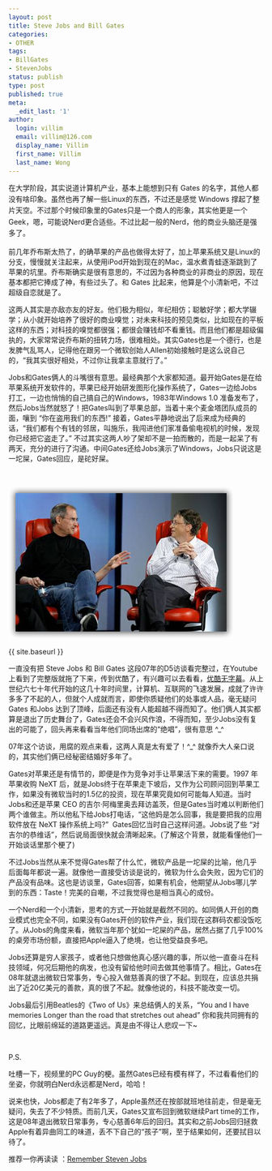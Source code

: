 ```yaml
---
layout: post
title: Steve Jobs and Bill Gates
categories:
- OTHER
tags:
- BillGates
- StevenJobs
status: publish
type: post
published: true
meta:
  _edit_last: '1'
author:
  login: villim
  email: villim@126.com
  display_name: Villim
  first_name: Villim
  last_name: Wong
---
```

<p><span style="line-height: 1.6em;">在大学阶段，其实说道计算机产业，基本上能想到只有 Gates 的名字，其他人都没有啥印象。虽然也再了解一些Linux的东西，不过还是感觉 Windows 撑起了整片天空。不过那个时候印象里的Gates只是一个商人的形象，其实他更是一个Geek，嗯，可能说Nerd更合适些。不过比起一般的Nerd，他的商业头脑还是强多了。</span></p>
<p>前几年乔布斯太热了，的确苹果的产品也做得太好了，加上苹果系统又是Linux的分支，慢慢就关注起来，从使用iPod开始到现在的Mac，温水煮青蛙逐渐跳到了苹果的坑里。乔布斯确实是很有意思的，不过因为各种商业的非商业的原因，现在基本都把它捧成了神，有些过头了。和 Gates 比起来，他算是个小清新吧，不过超级自恋就是了。</p>
<p>这两人其实是亦敌亦友的好友。他们极为相似，年纪相仿；聪敏好学；都大学辍学；从小就开始培养了很好的商业嗅觉；对未来科技的预见类似，比如现在的平板这样的东西；对科技的嗅觉都很强；都很会赚钱却不看重钱。而且他们都是超级偏执的，大家常常说乔布斯的扭转力场，很难相处。其实Gates也是一个德行，也是发脾气乱骂人，记得他在跟另一个微软创始人Allen初始接触时是这么说自己的，“我其实很好相处，不过你让我拿主意就行了。”</p>
<p>Jobs和Gates俩人的斗嘴很有意思。最经典那个大家都知道。最开始Gates是在给苹果系统开发软件的，苹果已经开始研发图形化操作系统了，Gates一边给Jobs打工，一边也悄悄的自己搞自己的Windows，1983年Windows 1.0 准备发布了，然后Jobs当然就怒了！把Gates叫到了苹果总部，当着十来个麦金塔团队成员的面，嚷到 “你在盗用我们的东西!” 接着，Gates平静地说出了后来成为经典的话，“我们都有个有钱的邻居，叫施乐，我闯进他们家准备偷电视机的时候，发现你已经把它盗走了。” 不过其实这两人吵了架却不是一拍而散的，而是一起呆了有两天，充分的进行了沟通。中间Gates还给Jobs演示了Windows，Jobs只说这是一坨屎，Gates回应，是砣好屎。</p>
<p>&nbsp;</p>
<img src="../img/bill-gates-steve-jobs-vista-leopard.png" />
<p> {{ site.baseurl }} </p>
<p>一直没有把 Steve Jobs 和 Bill Gates 这段07年的D5访谈看完整过，在Youtube上看到了完整版就拖了下来，传到优酷了，有兴趣可以去看看，<a title="Steve Jobs and Bill Gates Together at D5" href="http://v.youku.com/v_show/id_XNjc3OTE1ODgw.html" target="_blank">优酷无字幕</a>。从上世纪六七十年代开始的这几十年时间里，计算机、互联网的飞速发展，成就了许许多多了不起的人，但就个人成就而言，即使你质疑他们的处事或人品，毫无疑问 Gates 和Jobs 达到了顶峰，后面还有没有人能超越不得而知了。他们俩人其实都算是退出了历史舞台了，Gates还会不会兴风作浪，不得而知，至少Jobs没有复出的可能了，回头再来看看当年他们同场出席的“绝唱”，很有意思 ^_^</p>
<p>07年这个访谈，用腐的观点来看，这两人真是太有爱了！^_^ 就像乔大人亲口说的，其实他们俩已经秘密结婚好多年了。</p>
<p>Gates对苹果还是有情节的，即便是作为竞争对手让苹果活下来的需要。1997 年苹果收购 NeXT 后，就是Jobs终于在苹果走下坡后，又作为公司顾问回到苹果工作，如果没有微软当时的1.5亿的投资，现在苹果究竟如何可能每人知道。当时Jobs和还是苹果 CEO 的吉尔·阿梅里奥去拜访盖茨，但是Gates当时难以判断他们两个谁做主。所以他私下给Jobs打电话，“这他妈是怎么回事，我是要把我的应用软件放在 NeXT 操作系统上吗?”  Gates回忆当时自己这样问道。Jobs说了些 “对吉尔的恭维话”，然后说局面很快就会清晰起来。(了解这个背景，就能看懂他们一开始谈话里那个梗了)</p>
<p>不过Jobs当然从来不觉得Gates帮了什么忙，微软产品是一坨屎的比喻，他几乎后面每年都说一遍。就像他一直接受访谈是说的，微软为什么会失败，因为它们的产品没有品味。这也是访谈里，Gates回答，如果有机会，他期望从Jobs哪儿学到的东西：Taste！完美的自嘲，不过我觉得也是相当真心的成份。</p>
<p>一个Nerd和一个小清新，思考的方式一开始就是截然不同的。如同俩人开创的商业模式也完全不同，如果没有Gates开创的软件产业，我们现在这群码农都没饭吃了。从Jobs的角度来看，微软当年那个犹如一坨屎的产品，居然占据了几乎100%的桌旁市场份额，直接把Apple逼入了绝境，也让他受益良多吧。</p>
<p>Jobs还算是穷人家孩子，或者他只想做他真心感兴趣的事，所以他一直奋斗在科技领域，何况后期他的病发，也没有留给他时间去做其他事情了。相比，Gates在08年就退出微软日常事务，专心投入做慈善真的很了不起。到现在，应该总共捐出了近20亿美元的善款，真的很了不起。就像他说的，科技不能改变一切。</p>
<p>Jobs最后引用Beatles的《Two of Us》来总结俩人的关系，“You and I have memories Longer than the road that stretches out ahead” 你和我共同拥有的回忆，比眼前绵延的道路更遥远。真是由不得让人悲叹一下~</p>
<p>&nbsp;</p>
<p>P.S.</p>
<p>吐槽一下，视频里的PC Guy的梗。虽然Gates已经有模有样了，不过看看他们的坐姿，你就明白Nerd永远都是Nerd，哈哈！</p>
<p>说来也快，Jobs都走了有2年多了，Apple虽然还在按部就班地往前走，但是毫无疑问，失去了不少特质。而前几天，Gates又宣布回到微软继续Part time的工作，这是08年退出微软日常事务，专心慈善6年后的回归。其实和之前Jobs回归拯救Apple有着异曲同工的味道，丢不下自己的“孩子”啊，至于结果如何，还要拭目以待了。</p>
<p>推荐一你再读读 ：<a title="Remember Steven Jobs" href="http://www.from0to1.net/remember-steven-jobs/" target="_blank">Remember Steven Jobs</a></p>
